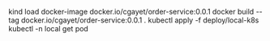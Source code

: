 kind load docker-image docker.io/cgayet/order-service:0.0.1
docker build --tag docker.io/cgayet/order-service:0.0.1 .
kubectl apply -f deploy/local-k8s
kubectl -n local get pod